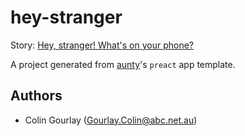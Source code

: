 # hey-stranger

Story: [Hey, stranger! What's on your phone?](http://www.abc.net.au/news/2018-08-31/hey-stranger-whats-on-your-phone/9979068)

A project generated from [aunty](https://github.com/abcnews/aunty)'s `preact` app template.

## Authors

- Colin Gourlay ([Gourlay.Colin@abc.net.au](mailto:Gourlay.Colin@abc.net.au))
